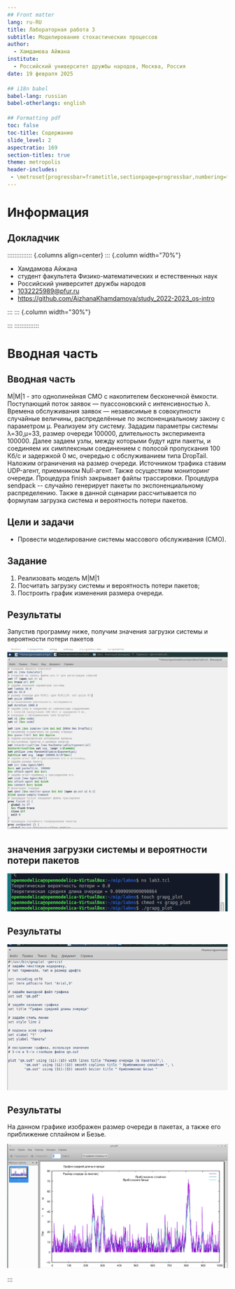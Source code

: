 ```yaml
---
## Front matter
lang: ru-RU
title: Лабораторная работа 3
subtitle: Моделирование стохастических процессов
author:
  - Хамдамова Айжана
institute:
  - Российский университет дружбы народов, Москва, Россия
date: 19 февраля 2025

## i18n babel
babel-lang: russian
babel-otherlangs: english

## Formatting pdf
toc: false
toc-title: Содержание
slide_level: 2
aspectratio: 169
section-titles: true
theme: metropolis
header-includes:
 - \metroset{progressbar=frametitle,sectionpage=progressbar,numbering=fraction}
---
```


# Информация

## Докладчик

:::::::::::::: {.columns align=center}
::: {.column width="70%"}

  * Хамдамова Айжана 
  * студент факультета Физико-математических и естественных наук
  * Российский университет дружбы народов
  * [1032225989@pfur.ru](mailto:1032225989@pfur.ru)
  * <https://github.com/AizhanaKhamdamova/study_2022-2023_os-intro>


:::
::: {.column width="30%"}

:::
::::::::::::::

# Вводная часть
 
## Вводная часть

M|M|1 - это однолинейная СМО с накопителем бесконечной ёмкости. Поступающий поток заявок — пуассоновский с интенсивностью λ. Времена обслуживания заявок — независимые в совокупности случайные величины, распределённые по экспоненциальному закону с параметром μ.
Реализуем эту систему. Зададим параметры системы λ=30,μ=33, размер очереди 100000, длительность эксперимента 100000. Далее задаем узлы, между которыми будут идти пакеты, и соединяем их симплексным соединением с полосой пропускания 100 Кб/с и задержкой 0 мс, очередью с обслуживанием типа DropTail. Наложим ограничения на размер очереди. Источником трафика ставим UDP-агент, приемником Null-агент. Также осуществим мониторинг очереди. Процедура finish закрывает файлы трассировки. Процедура sendpack -- случайно генерирует пакеты по экспоненциальному распределению. Также в данной сценарии рассчитывается по формулам загрузка система и вероятность потери пакетов.

## Цели и задачи

- Провести моделирование системы массового обслуживания (СМО).

## Задание

1. Реализовать модель M|M|1
2. Посчитать загрузку системы и вероятность потери пакетов;
3. Построить график изменения размера очереди.



## Результаты

Запустив программу ниже, получим значения загрузки системы и вероятности потери пакетов

![скрипт](image/3.png)

## значения загрузки системы и вероятности потери пакетов

![вывод](image/2.png)

## Результаты

![код](image/4.png)

## Результаты

На данном графике изображен размер очереди в пакетах, а также его приближение сплайном и Безье.

![gm_plot](image/5.png)


:::

